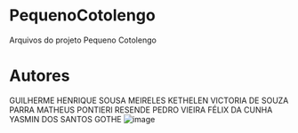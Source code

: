 # PequenoCotolengo
Arquivos do projeto Pequeno Cotolengo
# Autores
GUILHERME HENRIQUE SOUSA MEIRELES
KETHELEN VICTORIA DE SOUZA PARRA
MATHEUS PONTIERI RESENDE
PEDRO VIEIRA FÉLIX DA CUNHA
YASMIN DOS SANTOS GOTHE
![image](https://user-images.githubusercontent.com/80106256/235907799-441d7830-4227-480c-a970-f61b775d4540.png)

